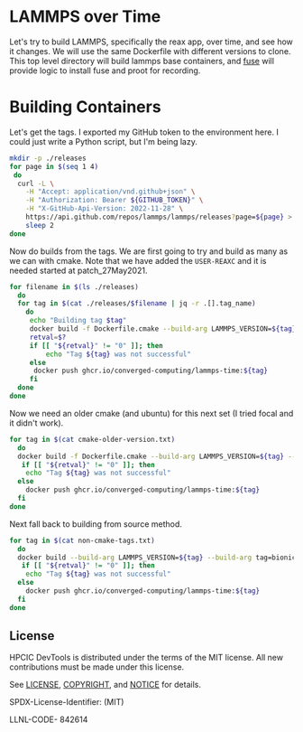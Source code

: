 # LAMMPS over Time

Let's try to build LAMMPS, specifically the reax app, over time, and see how it changes.
We will use the same Dockerfile with different versions to clone. This top level directory will
build lammps base containers, and [fuse](fuse) will provide logic to install fuse and proot
for recording.

# Building Containers

Let's get the tags. I exported my GitHub token to the environment here.
I could just write a Python script, but I'm being lazy.

```bash
mkdir -p ./releases
for page in $(seq 1 4)
 do
  curl -L \
    -H "Accept: application/vnd.github+json" \
    -H "Authorization: Bearer ${GITHUB_TOKEN}" \
    -H "X-GitHub-Api-Version: 2022-11-28" \
    https://api.github.com/repos/lammps/lammps/releases?page=${page} > releases/${page}.json
    sleep 2
done
```

Now do builds from the tags. We are first going to try and build as many as we can with cmake.
Note that we have added the `USER-REAXC` and it is needed started at patch_27May2021.

```bash
for filename in $(ls ./releases)
  do
  for tag in $(cat ./releases/$filename | jq -r .[].tag_name)
    do
     echo "Building tag $tag"
     docker build -f Dockerfile.cmake --build-arg LAMMPS_VERSION=${tag} -t ghcr.io/converged-computing/lammps-time:${tag} .
     retval=$?
     if [[ "${retval}" != "0" ]]; then
         echo "Tag ${tag} was not successful"     
     else
      docker push ghcr.io/converged-computing/lammps-time:${tag}
     fi
  done
done
```

Now we need an older cmake (and ubuntu) for this next set (I tried focal and it didn't work).

```bash
for tag in $(cat cmake-older-version.txt)
  do
  docker build -f Dockerfile.cmake --build-arg LAMMPS_VERSION=${tag} --build-arg tag=bionic -t ghcr.io/converged-computing/lammps-time:${tag} .
   if [[ "${retval}" != "0" ]]; then
    echo "Tag ${tag} was not successful"     
  else
    docker push ghcr.io/converged-computing/lammps-time:${tag}
  fi
done
```

Next fall back to building from source method.

```bash
for tag in $(cat non-cmake-tags.txt)
  do
  docker build --build-arg LAMMPS_VERSION=${tag} --build-arg tag=bionic -t ghcr.io/converged-computing/lammps-time:${tag} .
   if [[ "${retval}" != "0" ]]; then
    echo "Tag ${tag} was not successful"     
  else
    docker push ghcr.io/converged-computing/lammps-time:${tag}
  fi
done
```

## License

HPCIC DevTools is distributed under the terms of the MIT license.
All new contributions must be made under this license.

See [LICENSE](https://github.com/converged-computing/cloud-select/blob/main/LICENSE),
[COPYRIGHT](https://github.com/converged-computing/cloud-select/blob/main/COPYRIGHT), and
[NOTICE](https://github.com/converged-computing/cloud-select/blob/main/NOTICE) for details.

SPDX-License-Identifier: (MIT)

LLNL-CODE- 842614
